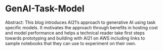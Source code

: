 # GenAI-Task-Model
Abstract: This blog introduces AI21’s approach to generative AI using task specific models. It motivates the approach through benefits in hosting cost and model performance and helps a technical reader take first steps towards prototyping and building with AI21 on AWS including links to sample notebooks that they can use to experiment on their own.
